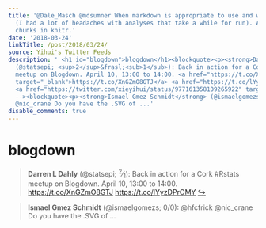 ```yaml
---
title: '@Dale_Masch @mdsumner When markdown is appropriate to use and when is not
  (I had a lot of headaches with analyses that take a while for run). Also caching
  chunks in knitr.'
date: '2018-03-24'
linkTitle: /post/2018/03/24/
source: Yihui's Twitter Feeds
description: ' <h1 id="blogdown">blogdown</h1><blockquote><p><strong>Darren L Dahly</strong>
  (@statsepi; <sup>2</sup>&frasl;<sub>1</sub>): Back in action for a Cork #Rstats
  meetup on Blogdown. April 10, 13:00 to 14:00. <a href="https://t.co/XnGZmO8GTJ"
  target="_blank">https://t.co/XnGZmO8GTJ</a> <a href="https://t.co/lYyzDPrOMY" target="_blank">https://t.co/lYyzDPrOMY</a>
  <a href="https://twitter.com/xieyihui/status/977161358109265922" target="_blank">&#8618;</a></p></blockquote><!--
  --><blockquote><p><strong>Ismael Gmez Schmidt</strong> (@ismaelgomezs; 0/0): @hfcfrick
  @nic_crane Do you have the .SVG of ...'
disable_comments: true
---
```

 <h1 id="blogdown">blogdown</h1><blockquote><p><strong>Darren L Dahly</strong> (@statsepi; <sup>2</sup>&frasl;<sub>1</sub>): Back in action for a Cork #Rstats meetup on Blogdown. April 10, 13:00 to 14:00. <a href="https://t.co/XnGZmO8GTJ" target="_blank">https://t.co/XnGZmO8GTJ</a> <a href="https://t.co/lYyzDPrOMY" target="_blank">https://t.co/lYyzDPrOMY</a> <a href="https://twitter.com/xieyihui/status/977161358109265922" target="_blank">&#8618;</a></p></blockquote><!-- --><blockquote><p><strong>Ismael Gmez Schmidt</strong> (@ismaelgomezs; 0/0): @hfcfrick @nic_crane Do you have the .SVG of ...